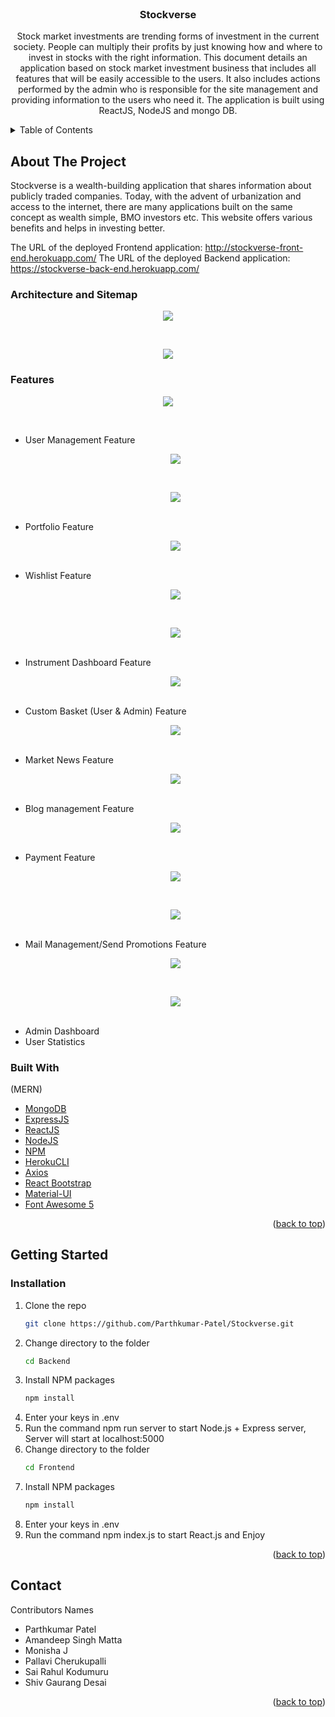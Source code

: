 <div id="top"></div>

<br />
<div align="center">
  
<h3 align="center">Stockverse</h3>

  <p align="center">
    Stock market investments are trending forms of investment in the current society. People can multiply their profits by just knowing how and where to invest in stocks with the right information. This document details an application based on stock market investment business that includes all features that will be easily accessible to the users. It also includes actions performed by the admin who is responsible for the site management and providing information to the users who need it. The application is built using ReactJS, NodeJS and mongo DB.
  </p>
</div>



<!-- TABLE OF CONTENTS -->
<details>
  <summary>Table of Contents</summary>
  <ol>
    <li>
      <a href="#about-the-project">About The Project</a>
      <ul>
	<li><a href="#architecture-and-sitemap">Architecture and Sitemap</a></li>
	<li><a href="#features">Features</a></li>
        <li><a href="#built-with">Built With</a></li>
      </ul>
    </li>
    <li>
      <a href="#getting-started">Getting Started</a>
      <ul>
        <li><a href="#installation">Installation</a></li>
      </ul>
    </li>
    <li><a href="#contact">Contact</a></li>
  </ol>
</details>



<!-- ABOUT THE PROJECT -->
## About The Project

Stockverse is a wealth-building application that shares information about publicly traded companies. Today, with the advent of urbanization and access to the internet, there are many applications built on the same concept as wealth simple, BMO investors etc. This website offers various benefits and helps in investing better.
	
The URL of the deployed Frontend application: http://stockverse-front-end.herokuapp.com/
The URL of the deployed Backend application: https://stockverse-back-end.herokuapp.com/

### Architecture and Sitemap

<p align="center">
    <img src="images/Architecture.jpg"> 
</p>
<br />
<p align="center">
    <img src="images/Sitemap.jpg"> 
</p>

### Features

<p align="center">
	<img src="images/Dashboard.jpg"> 
</p>
<br />

* User Management Feature
	<p align="center">
		<img src="images/1.jpg"> 
	</p>
	<br />
	<p align="center">
		<img src="images/6.jpg"> 
	</p>
	<br />
* Portfolio Feature
	<p align="center">
		<img src="images/7.jpg"> 
	</p>
	<br />
* Wishlist Feature
	<p align="center">
		<img src="images/8.jpg"> 
	</p>
	<br />
	<p align="center">
		<img src="images/9.jpg"> 
	</p>
	<br />
* Instrument Dashboard Feature
	<p align="center">
		<img src="images/10.jpg"> 
	</p>
	<br />
* Custom Basket (User & Admin) Feature
	<p align="center">
		<img src="images/11.jpg"> 
	</p>
	<br />
* Market News Feature
	<p align="center">
		<img src="images/12.jpg"> 
	</p>
	<br />
* Blog management Feature
	<p align="center">
		<img src="images/13.jpg"> 
	</p>
	<br />
* Payment Feature
	<p align="center">
		<img src="images/14.jpg"> 
	</p>
	<br />
	<p align="center">
		<img src="images/15.jpg"> 
	</p>
	<br />
* Mail Management/Send Promotions Feature
	<p align="center">
		<img src="images/16.jpg"> 
	</p>
	<br />
	<p align="center">
		<img src="images/17.jpg"> 
	</p>
	<br />
* Admin Dashboard
* User Statistics




### Built With

(MERN)
* [MongoDB](https://www.mongodb.com/)
* [ExpressJS](https://expressjs.com/)
* [ReactJS](https://reactjs.org/)
* [NodeJS](https://nodejs.org/)
* [NPM](https://docs.npmjs.com/downloading-and-installing-node-js-and-npm)
* [HerokuCLI](https://devcenter.heroku.com/articles/heroku-cli)
* [Axios](https://axios-http.com/docs/intro)
* [React Bootstrap](https://remotestack.io/react-bootstrap-login-register-ui-templates/)
* [Material-UI](https://mui.com/)
* [Font Awesome 5](https://www.w3schools.com/icons/fontawesome5_intro.asp)

<p align="right">(<a href="#top">back to top</a>)</p>


<!-- GETTING STARTED -->
## Getting Started

### Installation

1. Clone the repo
   ```sh
   git clone https://github.com/Parthkumar-Patel/Stockverse.git
   ```
2. Change directory to the folder
   ```sh
   cd Backend
   ```
3. Install NPM packages
   ```sh
   npm install
   ```
3. Enter your keys in .env
4. Run the command npm run server to start Node.js + Express server, Server will start at localhost:5000
5. Change directory to the folder
   ```sh
   cd Frontend
   ```
6. Install NPM packages
   ```sh
   npm install
   ```
7. Enter your keys in .env
8. Run the command npm index.js to start React.js and Enjoy
   
<p align="right">(<a href="#top">back to top</a>)</p>



<!-- CONTACT -->
## Contact

Contributors Names

* Parthkumar Patel
* Amandeep Singh Matta
* Monisha J
* Pallavi Cherukupalli
* Sai Rahul Kodumuru
* Shiv Gaurang Desai

<p align="right">(<a href="#top">back to top</a>)</p>

